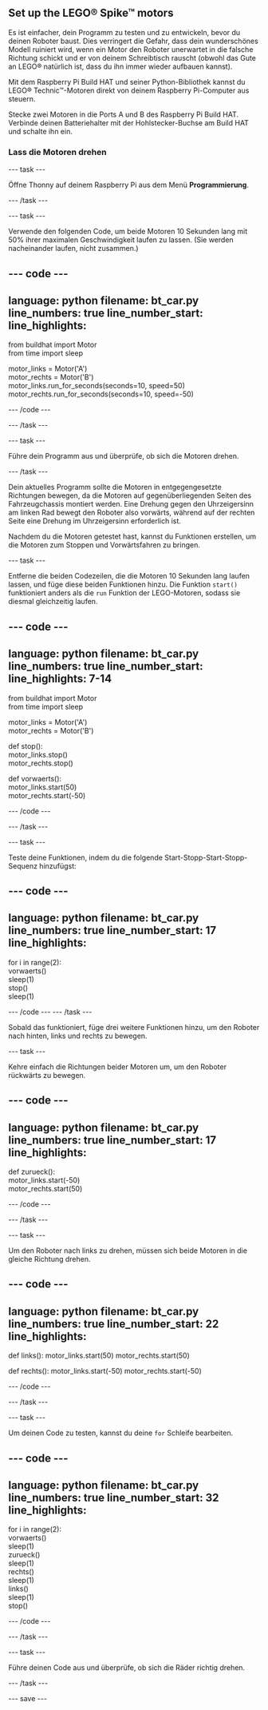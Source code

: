 ## Set up the LEGO® Spike™ motors

Es ist einfacher, dein Programm zu testen und zu entwickeln, bevor du deinen Roboter baust. Dies verringert die Gefahr, dass dein wunderschönes Modell ruiniert wird, wenn ein Motor den Roboter unerwartet in die falsche Richtung schickt und er von deinem Schreibtisch rauscht (obwohl das Gute an LEGO® natürlich ist, dass du ihn immer wieder aufbauen kannst).

Mit dem Raspberry Pi Build HAT und seiner Python-Bibliothek kannst du LEGO® Technic™-Motoren direkt von deinem Raspberry Pi-Computer aus steuern.

Stecke zwei Motoren in die Ports A und B des Raspberry Pi Build HAT. Verbinde deinen Batteriehalter mit der Hohlstecker-Buchse am Build HAT und schalte ihn ein.

### Lass die Motoren drehen

--- task ---

Öffne Thonny auf deinem Raspberry Pi aus dem Menü **Programmierung**.

--- /task ---

--- task ---

Verwende den folgenden Code, um beide Motoren 10 Sekunden lang mit 50% ihrer maximalen Geschwindigkeit laufen zu lassen. (Sie werden nacheinander laufen, nicht zusammen.)

--- code ---
---
language: python filename: bt_car.py line_numbers: true line_number_start:
line_highlights:
---

from buildhat import Motor   
from time import sleep

motor_links = Motor('A')   
motor_rechts = Motor('B')   
motor_links.run_for_seconds(seconds=10, speed=50)   
motor_rechts.run_for_seconds(seconds=10, speed=-50)

--- /code ---

--- /task ---

--- task ---

Führe dein Programm aus und überprüfe, ob sich die Motoren drehen.

--- /task ---

Dein aktuelles Programm sollte die Motoren in entgegengesetzte Richtungen bewegen, da die Motoren auf gegenüberliegenden Seiten des Fahrzeugchassis montiert werden. Eine Drehung gegen den Uhrzeigersinn am linken Rad bewegt den Roboter also vorwärts, während auf der rechten Seite eine Drehung im Uhrzeigersinn erforderlich ist.

Nachdem du die Motoren getestet hast, kannst du Funktionen erstellen, um die Motoren zum Stoppen und Vorwärtsfahren zu bringen.

--- task ---

Entferne die beiden Codezeilen, die die Motoren 10 Sekunden lang laufen lassen, und füge diese beiden Funktionen hinzu. Die Funktion `start()` funktioniert anders als die `run` Funktion der LEGO-Motoren, sodass sie diesmal gleichzeitig laufen.

--- code ---
---
language: python filename: bt_car.py line_numbers: true line_number_start:
line_highlights: 7-14
---

from buildhat import Motor   
from time import sleep

motor_links = Motor('A')    
motor_rechts = Motor('B')

def stop():    
motor_links.stop()    
motor_rechts.stop()


def vorwaerts():     
motor_links.start(50)     
motor_rechts.start(-50)


--- /code ---

--- /task ---

--- task ---

Teste deine Funktionen, indem du die folgende Start-Stopp-Start-Stopp-Sequenz hinzufügst:

--- code ---
---
language: python filename: bt_car.py line_numbers: true line_number_start: 17
line_highlights:
---

for i in range(2):    
vorwaerts()    
sleep(1)    
stop()    
sleep(1)

--- /code --- --- /task ---


Sobald das funktioniert, füge drei weitere Funktionen hinzu, um den Roboter nach hinten, links und rechts zu bewegen.

--- task ---

Kehre einfach die Richtungen beider Motoren um, um den Roboter rückwärts zu bewegen.

--- code ---
---
language: python filename: bt_car.py line_numbers: true line_number_start: 17
line_highlights:
---

def zurueck():    
motor_links.start(-50)     
motor_rechts.start(50)


--- /code ---

--- /task ---

--- task ---

Um den Roboter nach links zu drehen, müssen sich beide Motoren in die gleiche Richtung drehen.

--- code ---
---
language: python filename: bt_car.py line_numbers: true line_number_start: 22
line_highlights:
---

def links(): motor_links.start(50) motor_rechts.start(50)


def rechts(): motor_links.start(-50) motor_rechts.start(-50)


--- /code ---

--- /task ---

--- task ---

Um deinen Code zu testen, kannst du deine `for` Schleife bearbeiten.

--- code ---
---
language: python filename: bt_car.py line_numbers: true line_number_start: 32
line_highlights:
---

for i in range(2):    
vorwaerts()     
sleep(1)     
zurueck()     
sleep(1)     
rechts()     
sleep(1)     
links()      
sleep(1)      
stop()

--- /code ---

--- /task ---

--- task ---

Führe deinen Code aus und überprüfe, ob sich die Räder richtig drehen.

--- /task ---

--- save ---
